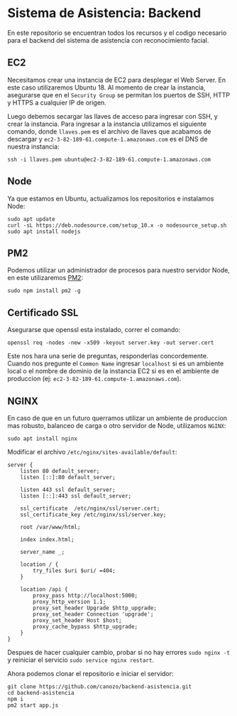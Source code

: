 # Sistema de Asistencia: Backend

En este repositorio se encuentran todos los recursos y el codigo necesario para el backend del sistema de asistencia con reconocimiento facial.

## EC2
Necesitamos crear una instancia de EC2 para desplegar el Web Server. En este caso utilizaremos Ubuntu 18. Al momento de crear la instancia, asegurarse que en el `Security Group` se permitan los puertos de SSH, HTTP y HTTPS a cualquier IP de origen.

Luego debemos secargar las llaves de acceso para ingresar con SSH, y crear la instancia. Para ingresar a la instancia utilizamos el siguiente comando, donde `llaves.pem` es el archivo de llaves que acabamos de descargar y `ec2-3-82-189-61.compute-1.amazonaws.com` es el DNS de nuestra instancia:
```
ssh -i llaves.pem ubuntu@ec2-3-82-189-61.compute-1.amazonaws.com
```

## Node
Ya que estamos en Ubuntu, actualizamos los repositorios e instalamos Node:
```
sudo apt update
curl -sL https://deb.nodesource.com/setup_10.x -o nodesource_setup.sh
sudo apt install nodejs
```
## PM2
Podemos utilizar un administrador de procesos para nuestro servidor Node, en este utilizaremos [PM2](https://pm2.keymetrics.io/):
```
sudo npm install pm2 -g
```
## Certificado SSL
Asegurarse que openssl esta instalado, correr el comando:
```
openssl req -nodes -new -x509 -keyout server.key -out server.cert
```
Este nos hara una serie de preguntas, responderlas concordemente. Cuando nos pregunte el `Common Name` ingresar `localhost` si es un ambiente local o el nombre de dominio de la instancia EC2 si es en el ambiente de produccion (ej: `ec2-3-82-189-61.compute-1.amazonaws.com`).

## NGINX
En caso de que en un futuro querramos utilizar un ambiente de produccion mas robusto, balanceo de carga o otro servidor de Node, utilizamos `NGINX`:
```
sudo apt install nginx
```

Modificar el archivo `/etc/nginx/sites-available/default`:
```
server {
	listen 80 default_server;
	listen [::]:80 default_server;

	listen 443 ssl default_server;
	listen [::]:443 ssl default_server;

	ssl_certificate  /etc/nginx/ssl/server.cert;
	ssl_certificate_key /etc/nginx/ssl/server.key;

	root /var/www/html;

	index index.html;

	server_name _;

	location / {
		try_files $uri $uri/ =404;
	}

	location /api {
		proxy_pass http://localhost:5000;
		proxy_http_version 1.1;
		proxy_set_header Upgrade $http_upgrade;
		proxy_set_header Connection 'upgrade';
		proxy_set_header Host $host;
		proxy_cache_bypass $http_upgrade;
	}
}
```

Despues de hacer cualquier cambio, probar si no hay errores `sudo nginx -t` y reiniciar el servicio `sudo service nginx restart`.

Ahora podemos clonar el repositorio e iniciar el servidor:
```
git clone https://github.com/canozo/backend-asistencia.git
cd backend-asistencia
npm i
pm2 start app.js
```
